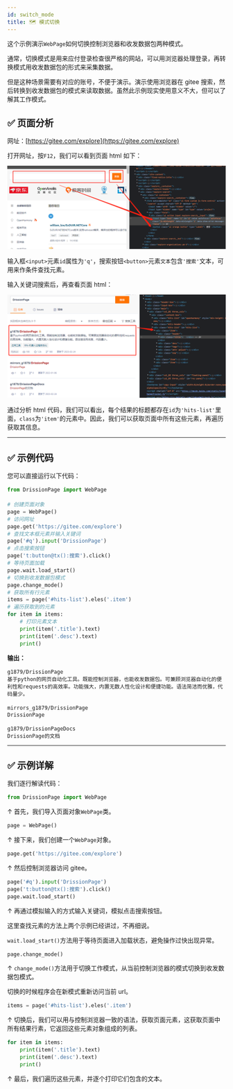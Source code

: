 ```yaml
---
id: switch_mode
title: 🗺️ 模式切换
---
```


这个示例演示`WebPage`如何切换控制浏览器和收发数据包两种模式。

通常，切换模式是用来应付登录检查很严格的网站，可以用浏览器处理登录，再转换模式用收发数据包的形式来采集数据。

但是这种场景需要有对应的账号，不便于演示。演示使用浏览器在 gitee 搜索，然后转换到收发数据包的模式来读取数据。虽然此示例现实使用意义不大，但可以了解其工作模式。

## ✅️️ 页面分析

网址：[https://gitee.com/explore](https://gitee.com/explore)

打开网址，按`F12`，我们可以看到页面 html 如下：

![](../../imgs/change1.png)

输入框`<input>`元素`id`属性为`'q'`，搜索按钮`<button>`元素`文本`包含`'搜索'`文本，可用来作条件查找元素。

输入关键词搜索后，再查看页面 html：

![](../../imgs/change2.png)

通过分析 html 代码，我们可以看出，每个结果的标题都存在`id`为`'hits-list'`里面，`class`为`'item'`的元素中。因此，我们可以获取页面中所有这些元素，再遍历获取其信息。

---

## ✅️️ 示例代码

您可以直接运行以下代码：

```python
from DrissionPage import WebPage

# 创建页面对象
page = WebPage()
# 访问网址
page.get('https://gitee.com/explore')
# 查找文本框元素并输入关键词
page('#q').input('DrissionPage')
# 点击搜索按钮
page('t:button@tx():搜索').click()
# 等待页面加载
page.wait.load_start()
# 切换到收发数据包模式
page.change_mode()
# 获取所有行元素
items = page('#hits-list').eles('.item')
# 遍历获取到的元素
for item in items:
    # 打印元素文本
    print(item('.title').text)
    print(item('.desc').text)
    print()
```

**输出：**

```shell
g1879/DrissionPage
基于python的网页自动化工具。既能控制浏览器，也能收发数据包。可兼顾浏览器自动化的便利性和requests的高效率。功能强大，内置无数人性化设计和便捷功能。语法简洁而优雅，代码量少。

mirrors_g1879/DrissionPage
DrissionPage

g1879/DrissionPageDocs
DrissionPage的文档
```

---

## ✅️️ 示例详解

我们逐行解读代码：

```python
from DrissionPage import WebPage
```

↑ 首先，我们导入页面对象`WebPage`类。

```python
page = WebPage()
```

↑ 接下来，我们创建一个`WebPage`对象。

```python
page.get('https://gitee.com/explore')
```

↑ 然后控制浏览器访问 gitee。

```python
page('#q').input('DrissionPage')
page('t:button@tx():搜索').click()
page.wait.load_start()
```

↑ 再通过模拟输入的方式输入关键词，模拟点击搜索按钮。

这里查找元素的方法上两个示例已经讲过，不再细说。

`wait.load_start()`方法用于等待页面进入加载状态，避免操作过快出现异常。

```python
page.change_mode()
```

↑ `change_mode()`方法用于切换工作模式，从当前控制浏览器的模式切换到收发数据包模式。

切换的时候程序会在新模式重新访问当前 url。

```python
items = page('#hits-list').eles('.item')
```

↑ 切换后，我们可以用与控制浏览器一致的语法，获取页面元素，这获取页面中所有结果行素，它返回这些元素对象组成的列表。

```python
for item in items:
    print(item('.title').text)
    print(item('.desc').text)
    print()
```

↑ 最后，我们遍历这些元素，并逐个打印它们包含的文本。
